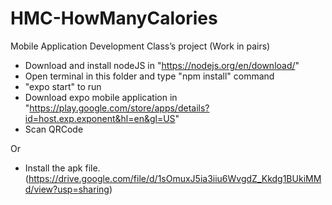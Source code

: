 # HMC-HowManyCalories
Mobile Application Development Class’s project (Work in pairs)

- Download and install nodeJS in "https://nodejs.org/en/download/"
- Open terminal in this folder and type "npm install" command
- "expo start" to run
- Download expo mobile application in "https://play.google.com/store/apps/details?id=host.exp.exponent&hl=en&gl=US"
- Scan QRCode

Or

- Install the apk file. (https://drive.google.com/file/d/1sOmuxJ5ia3iiu6WvgdZ_Kkdg1BUkiMMd/view?usp=sharing)
